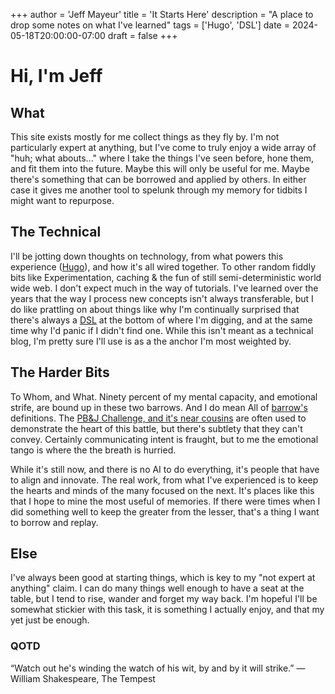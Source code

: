 +++
author = 'Jeff Mayeur'
title = 'It Starts Here'
description = "A place to drop some notes on what I've learned"
tags = ['Hugo', 'DSL']
date = 2024-05-18T20:00:00-07:00
draft = false
+++
# Hi, I'm Jeff

## What
This site exists mostly for me collect things as they fly by. I'm not particularly expert at anything, but I've come to truly enjoy a wide array of "huh; what abouts..." where I take the things I've seen before, hone them, and fit them into the future. Maybe this will only be useful for me. Maybe there's something that can be borrowed and applied by others. In either case it gives me another tool to spelunk through my memory for tidbits I might want to repurpose.

## The Technical
I'll be jotting down thoughts on technology, from what powers this experience ([Hugo](https://gohugo.io)), and how it's all wired together. To other random fiddly bits like Experimentation, caching & the fun of still semi-deterministic world wide web. I don't expect much in the way of tutorials. I've learned over the years that the way I process new concepts isn't always transferable, but I do like prattling on about things like why I'm continually surprised that there's always a [DSL](https://martinfowler.com/dsl.html) at the bottom of where I'm digging, and at the same time why I'd panic if I didn't find one. While this isn't meant as a technical blog, I'm pretty sure I'll use is as a the anchor I'm most weighted by.

## The Harder Bits
To Whom, and What. Ninety percent of my mental capacity, and emotional strife, are bound up in these two barrows. And I do mean All of [barrow's](https://www.merriam-webster.com/dictionary/barrow) definitions. The [PB&J Challenge, and it's near cousins](https://www.reddit.com/r/CSEducation/comments/wly2pw/alternative_to_the_make_a_peanut_butter_jelly/) are often used to demonstrate the heart of this battle, but there's subtlety that they can't convey. Certainly communicating intent is fraught, but to me the emotional tango is where the the breath is hurried. 

While it's still now, and there is no AI to do everything, it's people that have to align and innovate. The real work, from what I've experienced is to keep the hearts and minds of the many focused on the next. It's places like this that I hope to mine the most useful of memories. If there were times when I did something well to keep the greater from the lesser, that's a thing I want to borrow and replay.

## Else
I've always been good at starting things, which is key to my "not expert at anything" claim. I can do many things well enough to have a seat at the table, but I tend to rise, wander and forget my way back. I'm hopeful I'll be somewhat stickier with this task, it is something I actually enjoy, and that my yet just be enough.


### QOTD
“Watch out he's winding the watch of his wit, by and by it will strike.”
― William Shakespeare, The Tempest